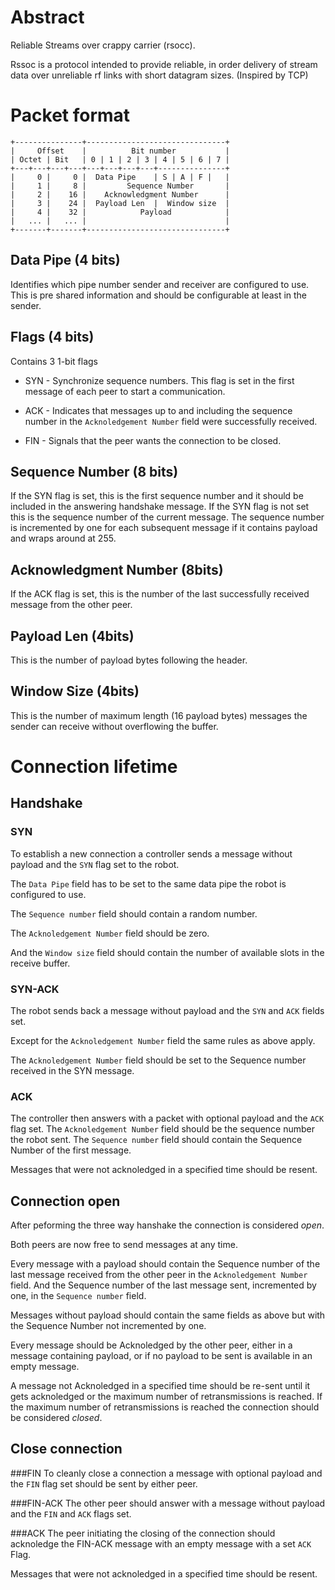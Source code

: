 Abstract
========

Reliable Streams over crappy carrier (rsocc).

Rssoc is a protocol intended to provide reliable,
in order delivery of stream data over unreliable
rf links with short datagram sizes.
(Inspired by TCP)

Packet format
=============

    +---------------+-------------------------------+
    |     Offset    |          Bit number           |
    | Octet | Bit   | 0 | 1 | 2 | 3 | 4 | 5 | 6 | 7 |
    +---+---+---+---+---+---+---+---+---------------+
    |     0 |     0 |  Data Pipe    | S | A | F |   |
    |     1 |     8 |         Sequence Number       |
    |     2 |    16 |    Acknowledgment Number      |
    |     3 |    24 |  Payload Len  |  Window size  |
    |     4 |    32 |            Payload            |
    |   ... |   ... |                               |
    +-------+-------+-------------------------------+

Data Pipe (4 bits)
------------------

Identifies which pipe number sender and receiver are configured to use.
This is pre shared information and should be configurable at least in
the sender.

Flags (4 bits)
--------------

Contains 3 1-bit flags

- SYN - Synchronize sequence numbers. This flag is set in the first message of
  each peer to start a communication.

- ACK - Indicates that messages up to and including the sequence number in the
   `Acknoledgement Number` field were successfully received.

- FIN - Signals that the peer wants the connection to be closed.

Sequence Number (8 bits)
------------------------

If the SYN flag is set, this is the first sequence number and it should be included
in the answering handshake message.
If the SYN flag is not set this is the sequence number of the current message.
The sequence number is incremented by one for each subsequent message
if it contains payload and wraps around at 255.

Acknowledgment Number (8bits)
-----------------------------

If the ACK flag is set, this is the number of the last successfully received message from
the other peer.

Payload Len (4bits)
-------------------

This is the number of payload bytes following the header.

Window Size (4bits)
-------------------

This is the number of maximum length (16 payload bytes)
messages the sender can receive without overflowing the buffer.

Connection lifetime
===================

Handshake
---------

### SYN

To establish a new connection a controller sends a message
without payload and the `SYN` flag set to the robot.

The `Data Pipe` field has to be set to the same data pipe the
robot is configured to use.

The `Sequence number` field should contain a random number.

The `Acknoledgement Number` field should be zero.

And the `Window size` field should contain the number
of available slots in the receive buffer.

### SYN-ACK

The robot sends back a message without payload and
the `SYN` and `ACK` fields set.

Except for the `Acknoledgement Number` field
the same rules as above apply.

The `Acknoledgement Number` field should be set to the
Sequence number received in the SYN message.

### ACK

The controller then answers with a
packet with optional payload and the
`ACK` flag set. The `Acknoledgement Number`
field should be the sequence number the robot sent.
The `Sequence number` field should contain the Sequence
Number of the first message.

Messages that were not acknoledged in a specified
time should be resent.

Connection open
---------------

After peforming the three way hanshake the connection
is considered _open_.

Both peers are now free to send messages at any time.

Every message with a payload should contain the Sequence number of
the last message received from the other peer
in the `Acknoledgement Number` field.
And the Sequence number of the last message
sent, incremented by one, in the `Sequence number` field.

Messages without payload should contain the same fields as
above but with the Sequence Number not incremented by one.

Every message should be Acknoledged by the other peer,
either in a message containing payload, or if no payload
to be sent is available in an empty message.

A message not Acknoledged in a specified time
should be re-sent until it gets acknoledged or
the maximum number of retransmissions is reached.
If the maximum number of retransmissions is reached
the connection should be considered _closed_.

Close connection
----------------

###FIN
To cleanly close a connection a message with optional
payload and the `FIN` flag set should be sent by either peer.

###FIN-ACK
The other peer should answer with a message without payload
and the `FIN` and `ACK` flags set.

###ACK
The peer initiating the closing of the connection
should acknoledge the FIN-ACK message with an
empty message with a set `ACK` Flag.

Messages that were not acknoledged in a specified
time should be resent.